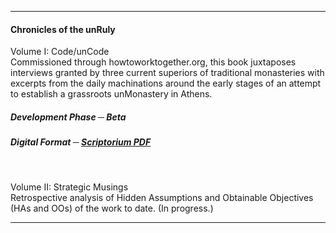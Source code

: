 -----------

#### Chronicles of the unRuly ####

Volume I: Code/unCode    
Commissioned through howtoworktogether.org, this book juxtaposes interviews granted by three current superiors of traditional monasteries with excerpts from the daily machinations around the early stages of an attempt to establish a grassroots unMonastery in Athens.

##### Development Phase ─ Beta #####

##### Digital Format ─ [Scriptorium PDF](/bios-v1/scriptorium_25_5_16.pdf) #####

&nbsp;

Volume II: Strategic Musings  
Retrospective analysis of Hidden Assumptions and Obtainable Objectives (HAs and OOs) of the work to date. (In progress.)

<hr>